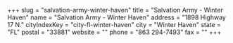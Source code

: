 +++
slug = "salvation-army-winter-haven"
title = "Salvation Army - Winter Haven"
name = "Salvation Army - Winter Haven"
address = "1898 Highway 17 N."
cityIndexKey = "city-fl-winter-haven"
city = "Winter Haven"
state = "FL"
postal = "33881"
website = ""
phone = "863 294-7493"
fax = ""
+++
